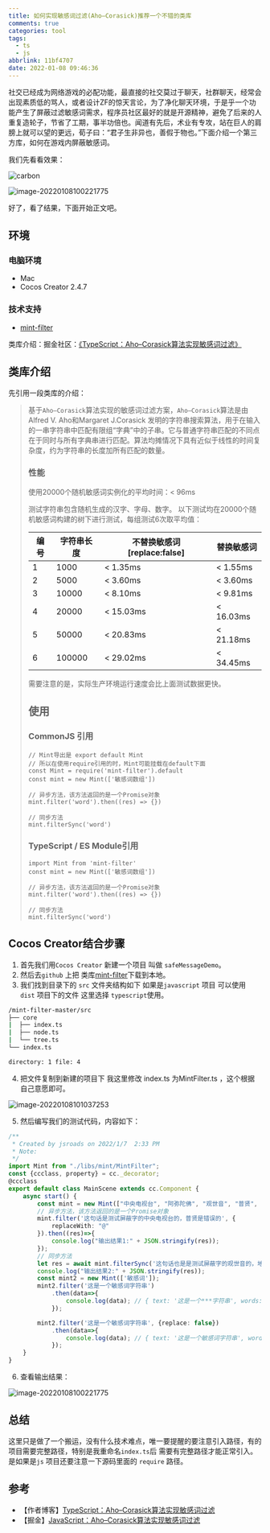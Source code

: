 ```yaml
---
title: 如何实现敏感词过滤(Aho–Corasick)推荐一个不错的类库
comments: true
categories: tool
tags:
  - ts
  - js
abbrlink: 11bf4707
date: 2022-01-08 09:46:36
---
```


社交已经成为网络游戏的必配功能，最直接的社交莫过于聊天，社群聊天，经常会出现素质低的骂人，或者设计ZF的惊天言论，为了净化聊天环境，于是乎一个功能产生了屏蔽过滤敏感词需求，程序员社区最好的就是开源精神，避免了后来的人重复造轮子，节省了工期，事半功倍也。闻道有先后，术业有专攻，站在巨人的肩膀上就可以望的更远，荀子曰：“君子生非异也，善假于物也。”下面介绍一个第三方库，如何在游戏内屏蔽敏感词。
<!--more-->
我们先看看效果：

![carbon](如何实现敏感词过滤-Aho–Corasick-推荐一个不错的类库/carbon.png)

![image-20220108100221775](如何实现敏感词过滤-Aho–Corasick-推荐一个不错的类库/image-20220108100221775.png)

好了，看了结果，下面开始正文吧。

## 环境

### 电脑环境

- Mac 
- Cocos Creator 2.4.7

### 技术支持

- [mint-filter](https://github.com/ZhelinCheng/mint-filter)

类库介绍：掘金社区：[《TypeScript：Aho–Corasick算法实现敏感词过滤》](https://juejin.im/post/5cfa6bb6f265da1b8a4f0ed8)

## 类库介绍

先引用一段类库的介绍：

> 基于`Aho–Corasick`算法实现的敏感词过滤方案，`Aho–Corasick`算法是由Alfred V. Aho和Margaret J.Corasick 发明的字符串搜索算法，用于在输入的一串字符串中匹配有限组“字典”中的子串。它与普通字符串匹配的不同点在于同时与所有字典串进行匹配。算法均摊情况下具有近似于线性的时间复杂度，约为字符串的长度加所有匹配的数量。
>
> ### 性能
>
> 使用20000个随机敏感词实例化的平均时间：< 96ms
>
> 测试字符串包含随机生成的汉字、字母、数字。 以下测试均在20000个随机敏感词构建的树下进行测试，每组测试6次取平均值：
>
> | 编号 | 字符串长度 | 不替换敏感词[replace:false] | 替换敏感词 |
> | ---- | ---------- | --------------------------- | ---------- |
> | 1    | 1000       | < 1.35ms                    | < 1.55ms   |
> | 2    | 5000       | < 3.60ms                    | < 3.60ms   |
> | 3    | 10000      | < 8.10ms                    | < 9.81ms   |
> | 4    | 20000      | < 15.03ms                   | < 16.03ms  |
> | 5    | 50000      | < 20.83ms                   | < 21.18ms  |
> | 6    | 100000     | < 29.02ms                   | < 34.45ms  |
>
> 需要注意的是，实际生产环境运行速度会比上面测试数据更快。
>
> ## 使用
>
> ### CommonJS 引用
>
> ```
> // Mint导出是 export default Mint
> // 所以在使用require引用的时，Mint可能挂载在default下面
> const Mint = require('mint-filter').default
> const mint = new Mint(['敏感词数组'])
> 
> // 异步方法，该方法返回的是一个Promise对象
> mint.filter('word').then((res) => {})
> 
> // 同步方法
> mint.filterSync('word')
> ```
>
> ### TypeScript / ES Module引用
>
> ```
> import Mint from 'mint-filter'
> const mint = new Mint(['敏感词数组'])
> 
> // 异步方法，该方法返回的是一个Promise对象
> mint.filter('word').then((res) => {})
> 
> // 同步方法
> mint.filterSync('word')
> ```
>
> 

## Cocos Creator结合步骤

1. 首先我们用`Cocos Creator` 新建一个项目 叫做 `safeMessageDemo`。
2. 然后去`github` 上把 类库[mint-filter](https://github.com/ZhelinCheng/mint-filter)下载到本地。
3. 我们找到目录下的 `src` 文件夹结构如下 如果是`javascript` 项目 可以使用 `dist` 项目下的文件 这里选择 `typescript`使用。

```bash
/mint-filter-master/src
├── core
|  ├── index.ts
|  ├── node.ts
|  └── tree.ts
└── index.ts

directory: 1 file: 4
```

4. 把文件复制到新建的项目下  我这里修改 index.ts 为MintFilter.ts ，这个根据自己意愿即可。

![image-20220108101037253](如何实现敏感词过滤-Aho–Corasick-推荐一个不错的类库/image-20220108101037253.png)

5. 然后编写我们的测试代码，内容如下：

```typescript
/**
 * Created by jsroads on 2022/1/7  2:33 PM
 * Note:
 */
import Mint from "./libs/mint/MintFilter";
const {ccclass, property} = cc._decorator;
@ccclass
export default class MainScene extends cc.Component {
    async start() {
        const mint = new Mint(["中央电视台", "阿弥陀佛", "观世音", "普贤", "文殊", "地藏"]);
        // 异步方法，该方法返回的是一个Promise对象
        mint.filter('这句话是测试屏蔽字的中央电视台的，普贤是错误的', {
            replaceWith: "@"
        }).then((res)=>{
            console.log("输出结果1:" + JSON.stringify(res));
        });
        // 同步方法
        let res = await mint.filterSync('这句话也是是测试屏蔽字的观世音的，地藏是错误的');
        console.log("输出结果2:" + JSON.stringify(res));
        const mint2 = new Mint(['敏感词']);
        mint2.filter('这是一个敏感词字符串')
            .then(data=>{
                console.log(data); // { text: '这是一个***字符串', words: [ '敏感词' ], pass: false }
            });

        mint2.filter('这是一个敏感词字符串', {replace: false})
            .then(data=>{
                console.log(data); // { text: '这是一个敏感词字符串', words: [ '敏感词' ], pass: false }
            });
    }
}

```

6. 查看输出结果：

![image-20220108100221775](如何实现敏感词过滤-Aho–Corasick-推荐一个不错的类库/image-20220108100221775.png)

## 总结

这里只是做了一个搬运，没有什么技术难点，唯一要提醒的要注意引入路径，有的项目需要完整路径，特别是我重命名`index.ts`后 需要有完整路径才能正常引入。是如果是`js` 项目还要注意一下源码里面的 `require` 路径。

## 参考

- 【作者博客】[TypeScript：Aho–Corasick算法实现敏感词过滤](https://zhelin.me/47627553bd09576fbdeafc11dc93bfbf/)
- 【掘金】[JavaScript：Aho–Corasick算法实现敏感词过滤](https://juejin.cn/post/6844903861493170189)